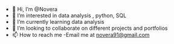 - 👋 Hi, I’m @Novera
- 👀 I’m interested in data analysis , python, SQL
- 🌱 I’m currently learning data analysis
- 💞️ I’m looking to collaborate on different projects and portfolios
- 📫 How to reach me -Email me at novera91@gmail.com

<!---
Novera-123/Novera-123 is a ✨ special ✨ repository because its `README.md` (this file) appears on your GitHub profile.
You can click the Preview link to take a look at your changes.
--->

